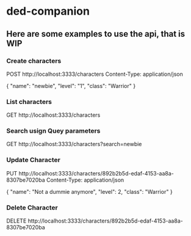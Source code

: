 # ded-companion
## Here are some examples to use the api, that is WIP

### Create characters
POST http://localhost:3333/characters
Content-Type: application/json

{
    "name": "newbie",
    "level": "1",
    "class": "Warrior"
}

### List characters
GET http://localhost:3333/characters

### Search usign Quey parameters

GET http://localhost:3333/characters?search=newbie

### Update Character

PUT http://localhost:3333/characters/892b2b5d-edaf-4153-aa8a-8307be7020ba
Content-Type: application/json

{
  "name": "Not a dummie anymore",
  "level": 2,
  "class": "Warrior"
}

### Delete Character

DELETE http://localhost:3333/characters/892b2b5d-edaf-4153-aa8a-8307be7020ba

